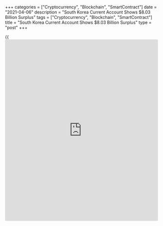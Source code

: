 +++
categories = ["Cryptocurrency", "Blockchain", "SmartContract"]
date = "2021-04-06"
description = "South Korea Current Account Shows $8.03 Billion Surplus"
tags = ["Cryptocurrency", "Blockchain", "SmartContract"]
title = "South Korea Current Account Shows $8.03 Billion Surplus"
type = "post"
+++

{{<iframe id="large-banner" src="https://www.bounty.group/#slide=21.0" width="100%" height="600" scrolling="no" style="border: 0px solid rgb(216, 221, 230); border-radius: 3px;">}}

South Korea had a current account surplus of $8.03 billion in February,
the Bank of Korea said on Wednesday - roughly in line with expectations
and up from $7.06 billion in February.

The goods account surplus narrowed to $6.05 billion, compared to $6.60
billion in February 2020.

The services account saw a $0.13 billion surplus, up from the $1.44
billion deficit a year earlier, owing to an improvement in the transport
account.

The primary income account surplus increased from $1.22 billion last
year to $2.12 billion in February 2021, in line with an increase in the
income on equity.

For comments and feedback [contact](https://www.playgroundfx.com/contact/): editorial@rtt[news](https://www.letsplayfx.com/blog/forex-news-website/).com

[Economic News][1]

 **What parts of the world are seeing the best (and worst) economic
performances lately? Click[here][2] to check out our [Econ Scorecard][2]
and find out! See up-to-the-moment [ranking](https://www.playgroundfx.com/blog/crypto-exchange-ranking/)s for the best and worst
performers in [GDP][3], [unemployment rate][4], [inflation][5] and much
more.**

   1. www.rtt[news](https://www.letsplayfx.com/blog/forex-news-website/).com/Content/EconomicNews.aspx
   2. www.rtt[news](https://www.letsplayfx.com/blog/forex-news-website/).com/economic-scorecard/world-rank/unemployment-rate/highest-performance.aspx
   3. www.rtt[news](https://www.letsplayfx.com/blog/forex-news-website/).com/economic-scorecard/world-rank/GDP/highest-performance.aspx
   4. www.rtt[news](https://www.letsplayfx.com/blog/forex-news-website/).com/economic-scorecard/world-rank/unemployment-rate/lowest-performance.aspx
   5. www.rtt[news](https://www.letsplayfx.com/blog/forex-news-website/).com/economic-scorecard/world-rank/CPI/highest-performance.aspx